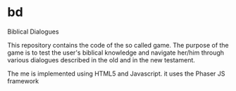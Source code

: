 # bd
Biblical Dialogues

This repository contains the code of the so called game.
The purpose of the game is to test the user's biblical knowledge and navigate her/him through various dialogues described in the old and in the new testament.

The me is implemented using HTML5 and Javascript.
it uses the Phaser JS framework